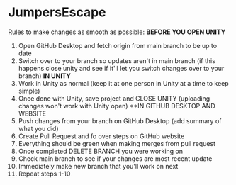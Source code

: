 # JumpersEscape
Rules to make changes as smooth as possible: 
**BEFORE YOU OPEN UNITY**
1) Open GitHub Desktop and fetch origin from main branch to be up to date
2) Switch over to your branch so updates aren't in main branch (if this happens close unity and see if it'll let you switch changes over to your branch)
**IN UNITY**
3) Work in Unity as normal (keep it at one person in Unity at a time to keep simple)
4) Once done with Unity, save project and CLOSE UNITY (uploading changes won't work with Unity open)
**IN GITHUB DESKTOP AND WEBSITE
5) Push changes from your branch on GitHub Desktop (add summary of what you did)
6) Create Pull Request and fo over steps on GitHub website
7) Everything should be green when making merges from pull request
8) Once completed DELETE BRANCH you were working on
9) Check main branch to see if your changes are most recent update
10) Immediately make new branch that you'll work on next
11) Repeat steps 1-10
